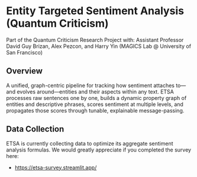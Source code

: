 # Entity Targeted Sentiment Analysis (Quantum Criticism)
Part of the Quantum Criticism Research Project with: Assistant Professor David Guy Brizan, Alex Pezcon, and Harry Yin (MAGICS Lab @ University of San Francisco)

## Overview
A unified, graph-centric pipeline for tracking how sentiment attaches to—and evolves around—entities and their aspects within any text. ETSA processes raw sentences one by one, builds a dynamic property graph of entities and descriptive phrases, scores sentiment at multiple levels, and propagates those scores through tunable, explainable message-passing.

## Data Collection

ETSA is currently collecting data to optimize its aggregate sentiment analysis formulas. We would greatly appreciate if you completed the survey here:

- https://etsa-survey.streamlit.app/ 